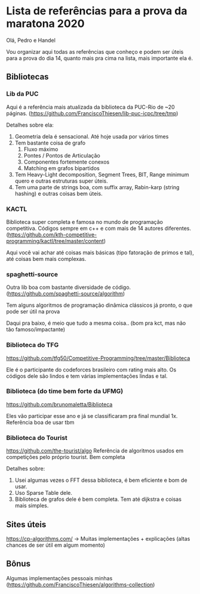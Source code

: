 # Lista de referências para a prova da maratona 2020



Olá, Pedro e Handel



Vou organizar aqui todas as referências que conheço e podem ser úteis para a prova do dia 14, quanto mais pra cima na lista, mais importante ela é.



## Bibliotecas



### Lib da PUC

Aqui é a referência mais atualizada da biblioteca da PUC-Rio de ~20 páginas. (https://github.com/FranciscoThiesen/lib-puc-icpc/tree/tmp)

Detalhes sobre ela:

1. Geometria dela é sensacional. Até hoje usada por vários times
2. Tem bastante coisa de grafo
   1. Fluxo máximo
   2. Pontes / Pontos de Articulação
   3. Componentes fortemente conexos
   4. Matching em grafos bipartidos
3. Tem Heavy-Light decomposition, Segment Trees, BIT, Range minimum quero e outras estruturas super úteis.
4. Tem uma parte de strings boa, com suffix array, Rabin-karp (string hashing) e outras coisas bem úteis.



### KACTL

Biblioteca super completa e famosa no mundo de programação competitiva. Códigos sempre em c++ e com mais de 14 autores diferentes. (https://github.com/kth-competitive-programming/kactl/tree/master/content)

Aqui você vai achar até coisas mais básicas (tipo fatoração de primos e tal), até coisas bem mais complexas.



### spaghetti-source

Outra lib boa com bastante diversidade de código. (https://github.com/spaghetti-source/algorithm)

Tem alguns algoritmos de programação dinâmica clássicos já pronto, o que pode ser útil na prova



Daqui pra baixo, é meio que tudo a mesma coisa.. (bom pra kct, mas não tão famoso/impactante)



### Biblioteca do TFG

https://github.com/tfg50/Competitive-Programming/tree/master/Biblioteca

Ele é o participante do codeforces brasileiro com rating mais alto. Os códigos dele são lindos e tem várias implementações lindas e tal.



### Biblioteca (do time bem forte da UFMG)

https://github.com/brunomaletta/Biblioteca

Eles vão participar esse ano e já se classificaram pra final mundial 1x. Referência boa de usar tbm



### Biblioteca do Tourist

https://github.com/the-tourist/algo
Referência de algoritmos usados em competições pelo próprio tourist. Bem completa

Detalhes sobre:

1. Usei algumas vezes o FFT dessa biblioteca, é bem eficiente e bom de usar.
2. Uso Sparse Table dele.
3. Biblioteca de grafos dele é bem completa. Tem até dijkstra e coisas mais simples.



## Sites úteis

https://cp-algorithms.com/ -> Muitas implementações + explicações (altas chances de ser útil em algum momento)



## Bônus

Algumas implementações pessoais minhas (https://github.com/FranciscoThiesen/algorithms-collection)









